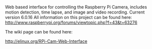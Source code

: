 Web based interface for controlling the Raspberry Pi Camera, includes motion detection, time lapse, and image and video recording.
Current version 6.0.16
All information on this project can be found here: http://www.raspberrypi.org/forums/viewtopic.php?f=43&t=63276

The wiki page can be found here:

http://elinux.org/RPi-Cam-Web-Interface
